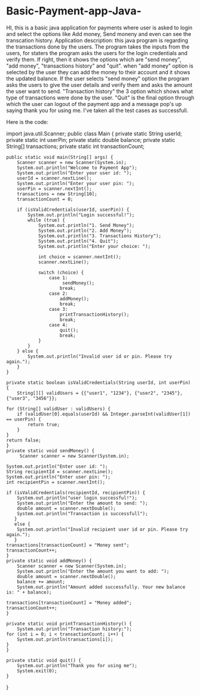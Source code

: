 # Basic-Payment-app-Java-
 HI, this is a basic java application for payments where user is asked to login and select the options like Add money, Send moneny and even can see the transcation history.
 Application description:
 this java program is regarding the transactions done by the users. The program takes the inputs from the users, for staters the program asks the users for the login credentials and verify them. If right, then it shows the options which are "send money", "add money", "transactions history" and "quit". when "add money" option is selected by the user they can add the money to their account and it shows the updated balance. If the user selects "send money" option the program asks the users to give the user details and verify them and asks the amount the user want to send. "Transaction history" the 3 option which shows what type of transactions were done by the user. "Quit" is the final option through which the user can logout of the payment app and a message pop's up saying thank you for using me. I've taken all the test cases as successfull. 


 Here is the code:


import java.util.Scanner;
public class Main {
    private static String userId;
    private static int userPin;
    private static double balance;
    private static String[] transactions;
    private static int transactionCount;

    public static void main(String[] args) {
        Scanner scanner = new Scanner(System.in);
        System.out.println("Welcome to Payment App");
        System.out.println("Enter your user id: ");
        userId = scanner.nextLine();
        System.out.println("Enter your user pin: ");
        userPin = scanner.nextInt();
        transactions = new String[10];
        transactionCount = 0;

        if (isValidCredentials(userId, userPin)) {
            System.out.println("Login successful!");
            while (true) {
                System.out.println("1. Send Money");
                System.out.println("2. Add Money");
                System.out.println("3. Transactions History");
                System.out.println("4. Quit");
                System.out.println("Enter your choice: ");

                int choice = scanner.nextInt();
                scanner.nextLine();

                switch (choice) {
                    case 1:
                         sendMoney();
                        break;
                    case 2:
                        addMoney();
                        break;
                    case 3:
                        printTransactionHistory();
                        break;
                    case 4:
                        quit();
                        break;
                }
            }
        } else {
            System.out.println("Invalid user id or pin. Please try again.");
        }
    }

    private static boolean isValidCredentials(String userId, int userPin) {
        String[][] validUsers = {{"user1", "1234"}, {"user2", "2345"}, {"user3", "3456"}};

    for (String[] validUser : validUsers) {
        if (validUser[0].equals(userId) && Integer.parseInt(validUser[1]) == userPin) {
            return true;
        }
    }
    return false;
    }
    private static void sendMoney() {
         Scanner scanner = new Scanner(System.in);
   
    System.out.println("Enter user id: ");
    String recipientId = scanner.nextLine();
    System.out.println("Enter user pin: ");
    int recipientPin = scanner.nextInt();
   
    if (isValidCredentials(recipientId, recipientPin)) {
        System.out.println("user login successful!");
        System.out.println("Enter the amount to send: ");
        double amount = scanner.nextDouble();
        System.out.println("Transaction is successfull");
       }
       else {
        System.out.println("Invalid recipient user id or pin. Please try again.");
       }
    transactions[transactionCount] = "Money sent";
    transactionCount++;
    }
    private static void addMoney() {
        Scanner scanner = new Scanner(System.in);
        System.out.println("Enter the amount you want to add: ");
        double amount = scanner.nextDouble();
        balance += amount;
        System.out.println("Amount added successfully. Your new balance is: " + balance);
    
    transactions[transactionCount] = "Money added";
    transactionCount++;
    }

    private static void printTransactionHistory() {
        System.out.println("Transaction history:");
    for (int i = 0; i < transactionCount; i++) {
        System.out.println(transactions[i]);
    }
    }

    private static void quit() {
        System.out.println("Thank you for using me");
        System.exit(0);
    }
}
